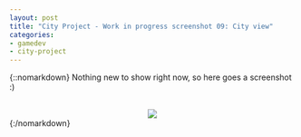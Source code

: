 ```yaml
---
layout: post
title: "City Project - Work in progress screenshot 09: City view"
categories:
- gamedev
- city-project
---
```


{::nomarkdown}
Nothing new to show right now, so here goes a screenshot :)<br /><br /><div class="separator" style="clear: both; text-align: center;"><img border="0" src="http://3.bp.blogspot.com/-aFi2ZmgkFeI/TgN9MVR4v8I/AAAAAAAAAE8/gOv4Fap0Rvg/s1600/blog.binarynonsense.com_20110623_2.jpg" /></div>
{:/nomarkdown}